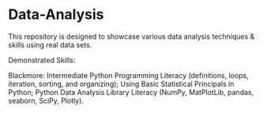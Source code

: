 # Data-Analysis
This repository is designed to showcase various data analysis techniques & skills using real data sets.

Demonstrated Skills:

Blackmore: Intermediate Python Programming Literacy (definitions, loops, iteration, sorting, and organizing); Using Basic Statistical Principals in Python; Python Data Analysis Library Literacy (NumPy, MatPlotLib, pandas, seaborn, SciPy, Plotly). 
